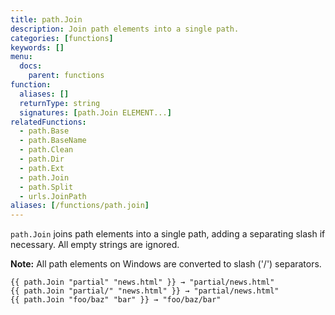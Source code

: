 ```yaml
---
title: path.Join
description: Join path elements into a single path.
categories: [functions]
keywords: []
menu:
  docs:
    parent: functions
function:
  aliases: []
  returnType: string
  signatures: [path.Join ELEMENT...]
relatedFunctions:
  - path.Base
  - path.BaseName
  - path.Clean
  - path.Dir
  - path.Ext
  - path.Join
  - path.Split
  - urls.JoinPath
aliases: [/functions/path.join]
---
```


`path.Join` joins path elements into a single path, adding a separating slash if necessary.
All empty strings are ignored.

**Note:** All path elements on Windows are converted to slash ('/') separators.

```go-html-template
{{ path.Join "partial" "news.html" }} → "partial/news.html"
{{ path.Join "partial/" "news.html" }} → "partial/news.html"
{{ path.Join "foo/baz" "bar" }} → "foo/baz/bar"
```
